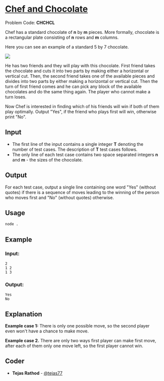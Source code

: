 
# [Chef and Chocolate](https://www.codechef.com/problems/CHCHCL)
Problem Code: **CHCHCL**

Chef has a standard chocolate of **n** by **m** pieces. More formally, chocolate is a rectangular plate consisting of **n** rows and **m** columns.

Here you can see an example of a standard 5 by 7 chocolate.

![](https://s3.amazonaws.com/codechef_shared/download/upload/AUG16/choco.jpg)

He has two friends and they will play with this chocolate. First friend takes the chocolate and cuts it into two parts by making either a horizontal or vertical cut. Then, the second friend takes one of the available pieces and divides into two parts by either making a horizontal or vertical cut. Then the turn of first friend comes and he can pick any block of the available chocolates and do the same thing again. The player who cannot make a turn loses.

Now Chef is interested in finding which of his friends will win if both of them play optimally. Output "Yes", if the friend who plays first will win, otherwise print "No".

## Input

- The first line of the input contains a single integer **T** denoting the number of test cases. The description of **T** test cases follows.
- The only line of each test case contains two space separated integers **n** and **m** - the sizes of the chocolate.

## Output

For each test case, output a single line containing one word "Yes" (without quotes) if there is a sequence of moves leading to the winning of the person who moves first and "No" (without quotes) otherwise.

## Usage
```sh
node .
```
## Example
### Input:
```
2
1 2
1 3
```
### Output:
```
Yes
No
```
## Explanation

**Example case 1:** There is only one possible move, so the second player even won't have a chance to make move.

**Example case 2.** There are only two ways first player can make first move, after each of them only one move left, so the first player cannot win.

## Coder

* **Tejas Rathod** - [@tejas77](https://github.com/tejas77)
